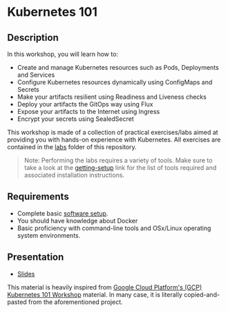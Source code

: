 # Kubernetes 101

## Description
In this workshop, you will learn how to:
* Create and manage Kubernetes resources such as Pods, Deployments and Services
* Configure Kubernetes resources dynamically using ConfigMaps and Secrets
* Make your artifacts resilient using Readiness and Liveness checks
* Deploy your artifacts the GitOps way using Flux
* Expose your artifacts to the Internet using Ingress
* Encrypt your secrets using SealedSecret

This workshop is made of a collection of practical exercises/labs aimed at providing you with hands-on experience with Kubernetes. All exercises are contained in the [labs](https://github.com/walmartdigital/k8s-101/tree/master/labs) folder of this repository.

> Note: Performing the labs requires a variety of tools. Make sure to take a look at the [getting-setup](https://github.com/walmartdigital/k8s-101/blob/master/labs/00-getting-setup/00-getting-setup.md) link for the list of tools required and associated installation instructions.


## Requirements
* Complete basic [software setup](https://github.com/walmartdigital/k8s-101/blob/master/labs/00-getting-setup/00-getting-setup.md).
* You should have knowledge about Docker
* Basic proficiency with command-line tools and OSx/Linux operating system environments.

## Presentation
* [Slides](https://slides.com/chindou/kubernetes-101)

This material is heavily inspired from [Google Cloud Platform's (GCP) Kubernetes 101 Workshop](https://github.com/GoogleCloudPlatform/kubernetes-workshops/tree/master/bundles/kubernetes-101) material. In many case, it is literally copied-and-pasted from the aforementioned project.